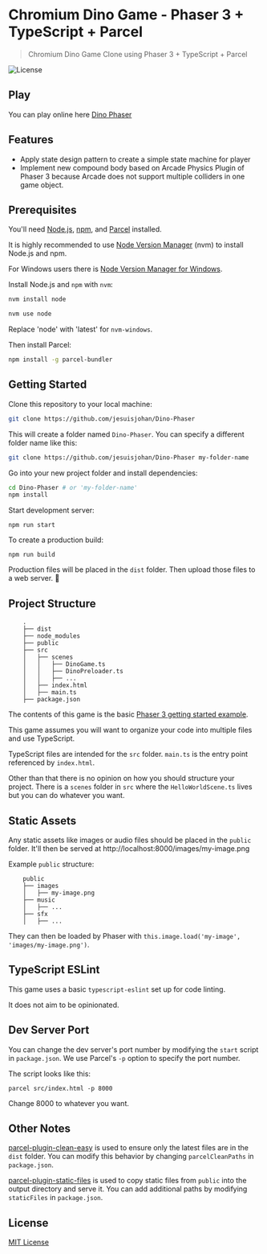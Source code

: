 # Chromium Dino Game - Phaser 3 + TypeScript + Parcel
> Chromium Dino Game Clone using Phaser 3 + TypeScript + Parcel

![License](https://img.shields.io/badge/license-MIT-green)

## Play
You can play online here [Dino Phaser](https://jesuisjohan.github.io/)

## Features
- Apply state design pattern to create a simple state machine for player
- Implement new compound body based on Arcade Physics Plugin of Phaser 3 because Arcade does not support multiple colliders in one game object.

## Prerequisites

You'll need [Node.js](https://nodejs.org/en/), [npm](https://www.npmjs.com/), and [Parcel](https://parceljs.org/) installed.

It is highly recommended to use [Node Version Manager](https://github.com/nvm-sh/nvm) (nvm) to install Node.js and npm.

For Windows users there is [Node Version Manager for Windows](https://github.com/coreybutler/nvm-windows).

Install Node.js and `npm` with `nvm`:

```bash
nvm install node

nvm use node
```

Replace 'node' with 'latest' for `nvm-windows`.

Then install Parcel:

```bash
npm install -g parcel-bundler
```

## Getting Started

Clone this repository to your local machine:

```bash
git clone https://github.com/jesuisjohan/Dino-Phaser
```

This will create a folder named `Dino-Phaser`. You can specify a different folder name like this:

```bash
git clone https://github.com/jesuisjohan/Dino-Phaser my-folder-name
```

Go into your new project folder and install dependencies:

```bash
cd Dino-Phaser # or 'my-folder-name'
npm install
```

Start development server:

```
npm run start
```

To create a production build:

```
npm run build
```

Production files will be placed in the `dist` folder. Then upload those files to a web server. 🎉

## Project Structure

```
    .
    ├── dist
    ├── node_modules
    ├── public
    ├── src
    │   ├── scenes
    │   │   ├── DinoGame.ts
    │   │   ├── DinoPreloader.ts
    │   │   ├── ...
    │   ├── index.html
    │   ├── main.ts
    ├── package.json
```

The contents of this game is the basic [Phaser 3 getting started example](http://phaser.io/tutorials/getting-started-phaser3/part5).

This game assumes you will want to organize your code into multiple files and use TypeScript.

TypeScript files are intended for the `src` folder. `main.ts` is the entry point referenced by `index.html`.

Other than that there is no opinion on how you should structure your project. There is a `scenes` folder in `src` where the `HelloWorldScene.ts` lives but you can do whatever you want.

## Static Assets

Any static assets like images or audio files should be placed in the `public` folder. It'll then be served at http://localhost:8000/images/my-image.png

Example `public` structure:

```
    public
    ├── images
    │   ├── my-image.png
    ├── music
    │   ├── ...
    ├── sfx
    │   ├── ...
```

They can then be loaded by Phaser with `this.image.load('my-image', 'images/my-image.png')`.

## TypeScript ESLint

This game uses a basic `typescript-eslint` set up for code linting.

It does not aim to be opinionated.

## Dev Server Port

You can change the dev server's port number by modifying the `start` script in `package.json`. We use Parcel's `-p` option to specify the port number.

The script looks like this:

```
parcel src/index.html -p 8000
```

Change 8000 to whatever you want.

## Other Notes

[parcel-plugin-clean-easy](https://github.com/lifuzhao100/parcel-plugin-clean-easy) is used to ensure only the latest files are in the `dist` folder. You can modify this behavior by changing `parcelCleanPaths` in `package.json`.

[parcel-plugin-static-files](https://github.com/elwin013/parcel-plugin-static-files-copy#readme) is used to copy static files from `public` into the output directory and serve it. You can add additional paths by modifying `staticFiles` in `package.json`.

## License

[MIT License](https://github.com/jesuisjohan/Dino-Phaser/blob/main/LICENSE)
